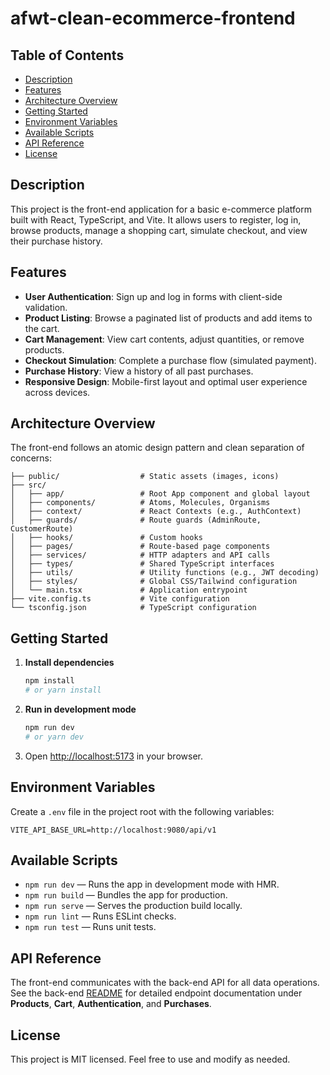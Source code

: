 # afwt-clean-ecommerce-frontend

## Table of Contents
- [Description](#description)
- [Features](#features)
- [Architecture Overview](#architecture-overview)
- [Getting Started](#getting-started)
- [Environment Variables](#environment-variables)
- [Available Scripts](#available-scripts)
- [API Reference](#api-reference)
- [License](#license)

## Description
This project is the front-end application for a basic e-commerce platform built with React, TypeScript, and Vite. It allows users to register, log in, browse products, manage a shopping cart, simulate checkout, and view their purchase history.

## Features
- **User Authentication**: Sign up and log in forms with client-side validation.
- **Product Listing**: Browse a paginated list of products and add items to the cart.
- **Cart Management**: View cart contents, adjust quantities, or remove products.
- **Checkout Simulation**: Complete a purchase flow (simulated payment).
- **Purchase History**: View a history of all past purchases.
- **Responsive Design**: Mobile-first layout and optimal user experience across devices.

## Architecture Overview
The front-end follows an atomic design pattern and clean separation of concerns:

```
├── public/                  # Static assets (images, icons)
├── src/
│   ├── app/                 # Root App component and global layout
│   ├── components/          # Atoms, Molecules, Organisms
│   ├── context/             # React Contexts (e.g., AuthContext)
│   ├── guards/              # Route guards (AdminRoute, CustomerRoute)
│   ├── hooks/               # Custom hooks
│   ├── pages/               # Route-based page components
│   ├── services/            # HTTP adapters and API calls
│   ├── types/               # Shared TypeScript interfaces
│   ├── utils/               # Utility functions (e.g., JWT decoding)
│   ├── styles/              # Global CSS/Tailwind configuration
│   └── main.tsx             # Application entrypoint
├── vite.config.ts           # Vite configuration
└── tsconfig.json            # TypeScript configuration
```

## Getting Started
1. **Install dependencies**
   ```bash
   npm install
   # or yarn install
   ```
2. **Run in development mode**
   ```bash
   npm run dev
   # or yarn dev
   ```
3. Open [http://localhost:5173](http://localhost:5173) in your browser.

## Environment Variables
Create a `.env` file in the project root with the following variables:
```
VITE_API_BASE_URL=http://localhost:9080/api/v1
```

## Available Scripts
- `npm run dev` — Runs the app in development mode with HMR.
- `npm run build` — Bundles the app for production.
- `npm run serve` — Serves the production build locally.
- `npm run lint` — Runs ESLint checks.
- `npm run test` — Runs unit tests.

## API Reference
The front-end communicates with the back-end API for all data operations. See the back-end [README](../afwt-clean-ecommerce-mngr/README.md) for detailed endpoint documentation under **Products**, **Cart**, **Authentication**, and **Purchases**.

## License
This project is MIT licensed. Feel free to use and modify as needed.

